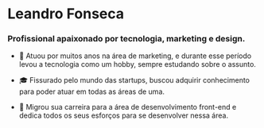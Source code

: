 # Leandro Fonseca

### Profissional apaixonado por tecnologia, marketing e design.

- :dart: Atuou por muitos anos na área de marketing, e durante esse período levou a tecnologia como um hobby, sempre estudando sobre o assunto.

- :mortar_board: Fissurado pelo mundo das startups, buscou adquirir conhecimento para poder atuar em todas as áreas de uma.

- :rocket: Migrou sua carreira para a área de desenvolvimento front-end e dedica todos os seus esforços para se desenvolver nessa área.
